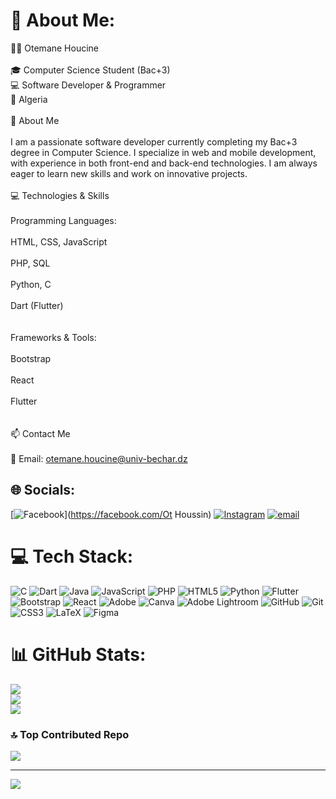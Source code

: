 # 💫 About Me:
👨‍💻 Otemane Houcine<br><br>🎓 Computer Science Student (Bac+3)<br>💻 Software Developer & Programmer<br>📍 Algeria<br><br>🚀 About Me<br><br>I am a passionate software developer currently completing my Bac+3 degree in Computer Science. I specialize in web and mobile development, with experience in both front-end and back-end technologies. I am always eager to learn new skills and work on innovative projects.<br><br>💻 Technologies & Skills<br><br>Programming Languages:<br><br>HTML, CSS, JavaScript<br><br>PHP, SQL<br><br>Python, C<br><br>Dart (Flutter)<br><br><br>Frameworks & Tools:<br><br>Bootstrap<br><br>React<br><br>Flutter<br><br><br>📫 Contact Me<br><br>📧 Email: otemane.houcine@univ-bechar.dz


## 🌐 Socials:
[![Facebook](https://img.shields.io/badge/Facebook-%231877F2.svg?logo=Facebook&logoColor=white)](https://facebook.com/Ot Houssin) [![Instagram](https://img.shields.io/badge/Instagram-%23E4405F.svg?logo=Instagram&logoColor=white)](https://instagram.com/o_houssine_31) [![email](https://img.shields.io/badge/Email-D14836?logo=gmail&logoColor=white)](mailto:otemane.houcine@univ-bechar.dz) 

# 💻 Tech Stack:
![C](https://img.shields.io/badge/c-%2300599C.svg?style=flat&logo=c&logoColor=white) ![Dart](https://img.shields.io/badge/dart-%230175C2.svg?style=flat&logo=dart&logoColor=white) ![Java](https://img.shields.io/badge/java-%23ED8B00.svg?style=flat&logo=openjdk&logoColor=white) ![JavaScript](https://img.shields.io/badge/javascript-%23323330.svg?style=flat&logo=javascript&logoColor=%23F7DF1E) ![PHP](https://img.shields.io/badge/php-%23777BB4.svg?style=flat&logo=php&logoColor=white) ![HTML5](https://img.shields.io/badge/html5-%23E34F26.svg?style=flat&logo=html5&logoColor=white) ![Python](https://img.shields.io/badge/python-3670A0?style=flat&logo=python&logoColor=ffdd54) ![Flutter](https://img.shields.io/badge/Flutter-%2302569B.svg?style=flat&logo=Flutter&logoColor=white) ![Bootstrap](https://img.shields.io/badge/bootstrap-%238511FA.svg?style=flat&logo=bootstrap&logoColor=white) ![React](https://img.shields.io/badge/react-%2320232a.svg?style=flat&logo=react&logoColor=%2361DAFB) ![Adobe](https://img.shields.io/badge/adobe-%23FF0000.svg?style=flat&logo=adobe&logoColor=white) ![Canva](https://img.shields.io/badge/Canva-%2300C4CC.svg?style=flat&logo=Canva&logoColor=white) ![Adobe Lightroom](https://img.shields.io/badge/Adobe%20Lightroom-31A8FF.svg?style=flat&logo=Adobe%20Lightroom&logoColor=white) ![GitHub](https://img.shields.io/badge/github-%23121011.svg?style=flat&logo=github&logoColor=white) ![Git](https://img.shields.io/badge/git-%23F05033.svg?style=flat&logo=git&logoColor=white) ![CSS3](https://img.shields.io/badge/css3-%231572B6.svg?style=flat&logo=css3&logoColor=white) ![LaTeX](https://img.shields.io/badge/latex-%23008080.svg?style=flat&logo=latex&logoColor=white) ![Figma](https://img.shields.io/badge/figma-%23F24E1E.svg?style=flat&logo=figma&logoColor=white)
# 📊 GitHub Stats:
![](https://github-readme-stats.vercel.app/api?username=HOUCINE710&theme=default_repocard&hide_border=false&include_all_commits=false&count_private=false)<br/>
![](https://github-readme-streak-stats.herokuapp.com/?user=HOUCINE710&theme=default_repocard&hide_border=false)<br/>
![](https://github-readme-stats.vercel.app/api/top-langs/?username=HOUCINE710&theme=default_repocard&hide_border=false&include_all_commits=false&count_private=false&layout=compact)

### 🔝 Top Contributed Repo
![](https://github-contributor-stats.vercel.app/api?username=HOUCINE710&limit=5&theme=dark&combine_all_yearly_contributions=true)

---
[![](https://visitcount.itsvg.in/api?id=HOUCINE710&icon=0&color=1)](https://visitcount.itsvg.in)

<!-- Proudly created with GPRM ( https://gprm.itsvg.in ) -->
